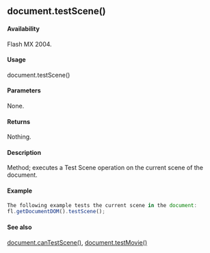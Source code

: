 ## document.testScene()

#### Availability

Flash MX 2004.

#### Usage

document.testScene()

#### Parameters

None.

#### Returns

Nothing.

#### Description

Method; executes a Test Scene operation on the current scene of the document.

#### Example

```javascript
The following example tests the current scene in the document:
fl.getDocumentDOM().testScene();

```
#### See also

[document.canTestScene()](../Document_object/docume28.md), [document.testMovie()](../Document_object/docu5948.md)
